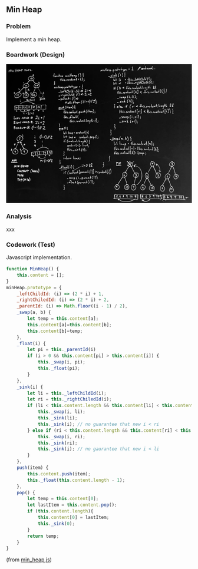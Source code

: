 ## Min Heap

### Problem

Implement a min heap.

### Boardwork (Design)

![](../../images/minheap-2.jpg)

### Analysis

xxx

### Codework (Test)

Javascript implementation.

```javascript
function MinHeap() {
    this.content = [];
}
minHeap.prototype = {
    _leftChildId: (i) => (2 * i) + 1,
    _rightChiledId: (i) => (2 * i) + 2,
    _parentId: (i) => Math.floor((i - 1) / 2),
    _swap(a, b) {
        let temp = this.content[a];
        this.content[a]=this.content[b];
        this.content[b]=temp;
    },
    _float(i) {
        let pi = this._parentId(i)
        if (i > 0 && this.content[pi] > this.content[i]) {
            this._swap(i, pi);
            this._float(pi);
        }
    },
    _sink(i) {
        let li = this._leftChildId(i);
        let ri = this._rightChiledId(i);
        if (li < this.content.length && this.content[li] < this.content[i]) {
            this._swap(i, li);
            this._sink(li);
            this._sink(i); // no guarantee that new i < ri
        } else if (ri < this.content.length && this.content[ri] < this.content[i]) {
            this._swap(i, ri);
            this._sink(ri);
            this._sink(i); // no gaurantee that new i < li
        }
    },
    push(item) {
        this.content.push(item);
        this._float(this.content.length - 1);
    },
    pop() {
        let temp = this.content[0];
        let lastItem = this.content.pop();
        if (this.content.length){
            this.content[0] = lastItem;
            this._sink(0);
        }
        return temp;
    }
}
```
(from [min_heap.js](../../javascript/heaps/min_heap.js))




